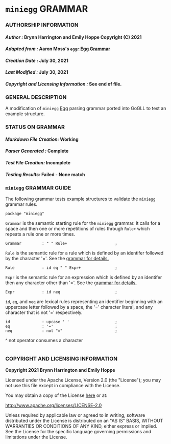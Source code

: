# **`miniegg` GRAMMAR**
### **AUTHORSHIP INFORMATION**
#### *Author :* Brynn Harrington and Emily Hoppe Copyright (C) 2021
#### *Adapted from :* Aaron Moss's [`eggr` Egg Grammar](https://github.com/bruceiv/egg/blob/deriv/grammars/miniegg.egg)
#### *Creation Date :* July 30, 2021 
#### *Last Modified :* July 30, 2021
#### *Copyright and Licensing Information :* See end of file.

###  **GENERAL DESCRIPTION**
A modification of `miniegg` [Egg](https://github.com/bruceiv/egg/blob/deriv/grammars/miniegg.egg) parsing grammar ported into GoGLL to test an example structure.
### **STATUS ON GRAMMAR**
#### *Markdown File Creation:* Working
#### *Parser Generated :* Complete
#### *Test File Creation:* Incomplete
#### *Testing Results:* Failed - None match

### **`miniegg` GRAMMAR GUIDE**
The following grammar tests example structures to validate the `miniegg` grammar rules. 
```
package "miniegg"
```
`Grammar` is the semantic starting rule for the `miniegg` grammar. It calls for a space and then one or more repetitions of rules through `Rule+` which repeats a rule one or more times.
```
Grammar         : " " Rule+                     ;
```
`Rule` is the semantic rule for a rule which is defined by an identifer followed by the character '='. See the [grammar for details.](../../gogll.md)
```
Rule            : id eq " " Expr+               ;
```
`Expr` is the semantic rule for an expression which is defined by an identifer then any character other than '='. See the [grammar for details.](../../gogll.md)
```
Expr            : id neq                        ; 
```
`id`, `eq`, and `neq` are lexical rules representing an identifier beginning with an uppercase letter followed by a space, the '=' character literal, and any character that is not '=' respectively. 
```
id              : upcase ' '                    ; 
eq              : '='                           ; 
neq             : not "="                       ;

```
^ not operator consumes a character 
#
### **COPYRIGHT AND LICENSING INFORMATION**
**Copyright 2021 Brynn Harrington and Emily Hoppe**

Licensed under the Apache License, Version 2.0 (the "License"); you may not use this file except in compliance with the License.

You may obtain a copy of the License [here](http://www.apache.org/licenses/LICENSE-2.0) or at:

http://www.apache.org/licenses/LICENSE-2.0

Unless required by applicable law or agreed to in writing, software distributed under the License is distributed on an "AS IS" BASIS, WITHOUT WARRANTIES OR CONDITIONS OF ANY KIND, either express or implied. See the License for the specific language governing permissions and limitations under the License.